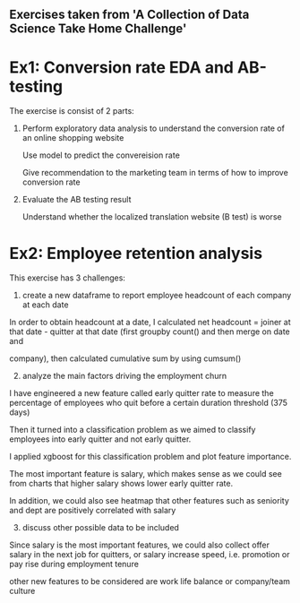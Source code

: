 ## Exercises taken from 'A Collection of Data Science Take Home Challenge'


# Ex1: Conversion rate EDA and AB-testing

The exercise is consist of 2 parts:

1. Perform exploratory data analysis to understand the conversion rate of an online shopping website
  
   Use model to predict the convereision rate
   
   Give recommendation to the marketing team in terms of how to improve conversion rate
   
2. Evaluate the AB testing result

   Understand whether the localized translation website (B test) is worse
   
   
# Ex2: Employee retention analysis

This exercise has 3 challenges:

1. create a new dataframe to report employee headcount of each company at each date

  In order to obtain headcount at a date, I calculated net headcount = joiner at that date - quitter at that date (first groupby count() and then merge on date and 
  
  company), then calculated cumulative sum by using cumsum()

2. analyze the main factors driving the employment churn

I have engineered a new feature called early quitter rate to measure the percentage of employees who quit before a certain duration threshold (375 days)

Then it turned into a classification problem as we aimed to classify employees into early quitter and not early quitter.

I applied xgboost for this classification problem and plot feature importance.

The most important feature is salary, which makes sense as we could see from charts that higher salary shows lower early quitter rate. 

In addition, we could also see heatmap that other features such as seniority and dept are positively correlated with salary

3. discuss other possible data to be included

Since salary is the most important features, we could also collect offer salary in the next job for quitters, or salary increase speed, i.e. promotion or pay rise during employment tenure

other new features to be considered are work life balance or company/team culture
